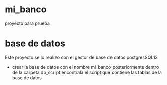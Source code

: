 # mi_banco
proyecto para prueba 

# base de datos
Este proyecto se lo realizo con el gestor de base de datos postgresSQL13 
- crear la base de datos con el nombre mi_banco posteriormente dentro de la carpeta db_script
encontrala el script que contiene las tablas de la  base de datos


